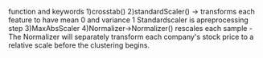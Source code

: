 function and keywords
1)crosstab()
2)standardScaler() -> transforms each feature to have mean 0 and variance 1
                      Standardscaler is apreprocessing step
3)MaxAbsScaler
4)Normalizer->Normalizer() rescales each sample -The Normalizer will separately transform each company's stock price to a relative scale before the clustering begins. 
